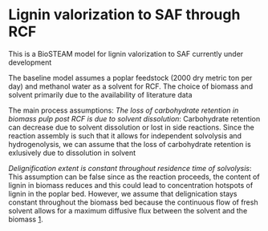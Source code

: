 # Lignin valorization to SAF through RCF

This is a BioSTEAM model for lignin valorization to SAF currently under development

The baseline model assumes a poplar feedstock (2000 dry metric ton per day) and methanol water as a solvent for RCF. The choice of biomass and solvent primarily due to the availability of literature data

The main process assumptions:
_The loss of carbohydrate retention in biomass pulp post RCF is due to solvent dissolution_: Carbohydrate retention can decrease due to solvent dissolution or lost in side reactions. Since the reaction assembly is such that it allows for independent solvolysis and hydrogenolysis, we can assume that the loss of carbohydrate retention is exlusively due to dissolution in solvent


_Delignification extent is constant throughout residence time of solvolysis_: This assumption can be false since as the reaction proceeds, the content of lignin in biomass reduces and this could lead to concentration hotspots of lignin in the poplar bed. However, we assume that delignication stays constant throughout the biomass bed because the continuous flow of fresh solvent allows for a maximum diffusive flux between the solvent and the biomass [1](https://pubs.acs.org/doi/10.1021/acssuschemeng.8b01256). 







